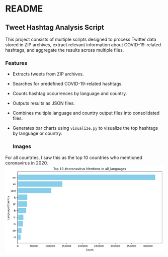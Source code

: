 # README

## Tweet Hashtag Analysis Script

This project consists of multiple scripts designed to process Twitter data stored in ZIP archives, extract relevant information about COVID-19-related hashtags, and aggregate the results across multiple files.

### Features
- Extracts tweets from ZIP archives.
- Searches for predefined COVID-19-related hashtags.
- Counts hashtag occurrences by language and country.
- Outputs results as JSON files.
- Combines multiple language and country output files into consolidated files.
- Generates bar charts using `visualize.py` to visualize the top hashtags by language or country.


  ### Images
 For all countries, I saw this as the top 10 countries who mentioned coronavirus in 2020. 
 ![Top 10 languages mentioning coronavirus](src/all_languages_coronavirus_top_10_bargraph.png)
